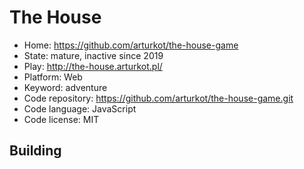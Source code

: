 # The House

- Home: https://github.com/arturkot/the-house-game
- State: mature, inactive since 2019 
- Play: http://the-house.arturkot.pl/
- Platform: Web
- Keyword: adventure
- Code repository: https://github.com/arturkot/the-house-game.git
- Code language: JavaScript
- Code license: MIT

## Building
